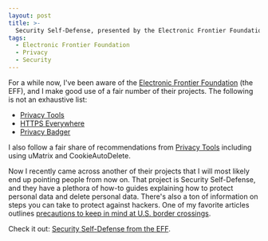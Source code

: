 ```yaml
---
layout: post
title: >-
  Security Self-Defense, presented by the Electronic Frontier Foundation
tags:
  - Electronic Frontier Foundation
  - Privacy
  - Security
---
```


For a while now, I've been aware of the [Electronic Frontier Foundation][eff]
(the EFF), and I make good use of a fair number of their projects. The
following is not an exhaustive list:

- [Privacy Tools][privacy-tools]
- [HTTPS Everywhere][https-everywhere]
- [Privacy Badger][privacy-badger]

I also follow a fair share of recommendations from [Privacy Tools][privacy-tools]
including using uMatrix and CookieAutoDelete.

Now I recently came across another of their projects that I will most
likely end up pointing people from now on. That project is Security
Self-Defense, and they have a plethora of how-to guides explaining how
to protect personal data and delete personal data. There's also a ton of
information on steps you can take to protect against hackers. One of my
favorite articles outlines [precautions to keep in mind at U.S. border
crossings](https://ssd.eff.org/en/module/things-consider-when-crossing-us-border).

Check it out: [Security Self-Defense from the EFF](https://ssd.eff.org).

[eff]: https://www.eff.org/
[privacy-tools]: https://www.privacytools.io/
[https-everywhere]: https://www.eff.org/https-everywhere
[privacy-badger]: https://www.eff.org/privacybadger
